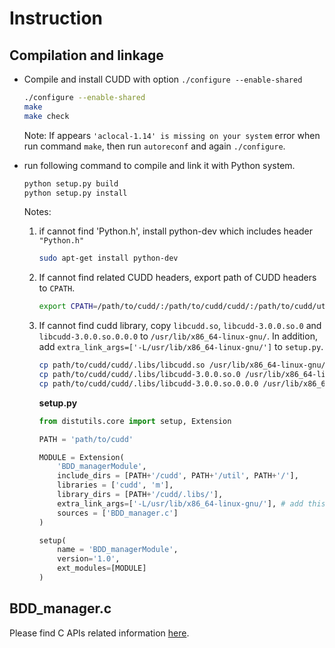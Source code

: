 # Instruction 

## Compilation and linkage

- Compile and install CUDD with option `./configure --enable-shared`
    ```bash
    ./configure --enable-shared
    make
    make check
    ```
    Note: If appears `'aclocal-1.14' is missing on your system` error when run command `make`, then run `autoreconf` and again `./configure`.



- run following command to compile and link it with Python system. 
    ```bash
    python setup.py build
    python setup.py install
    ```

    Notes: 
    1. if cannot find 'Python.h', install python-dev which includes header `"Python.h"`
        ```bash
        sudo apt-get install python-dev
        ```
    2. If cannot find related CUDD headers, export path of CUDD headers to `CPATH`.
        ```bash
        export CPATH=/path/to/cudd/:/path/to/cudd/cudd/:/path/to/cudd/util
        ```
    3.  If cannot find cudd library, copy `libcudd.so`, `libcudd-3.0.0.so.0` and `libcudd-3.0.0.so.0.0.0` to `/usr/lib/x86_64-linux-gnu/`. In addition, add `extra_link_args=['-L/usr/lib/x86_64-linux-gnu/']` to `setup.py`.

        ```bash
        cp path/to/cudd/cudd/.libs/libcudd.so /usr/lib/x86_64-linux-gnu/
        cp path/to/cudd/cudd/.libs/libcudd-3.0.0.so.0 /usr/lib/x86_64-linux-gnu/
        cp path/to/cudd/cudd/.libs/libcudd-3.0.0.so.0.0.0 /usr/lib/x86_64-linux-gnu/
        ```
        **setup.py**
        ```python
        from distutils.core import setup, Extension

        PATH = 'path/to/cudd'

        MODULE = Extension(
            'BDD_managerModule', 
            include_dirs = [PATH+'/cudd', PATH+'/util', PATH+'/'],
            libraries = ['cudd', 'm'],
            library_dirs = [PATH+'/cudd/.libs/'],
            extra_link_args=['-L/usr/lib/x86_64-linux-gnu/'], # add this line
            sources = ['BDD_manager.c']
        )

        setup(
            name = 'BDD_managerModule',
            version='1.0',
            ext_modules=[MODULE]
        )
        ```

## BDD_manager.c

Please find C APIs related information [here](https://github.com/ravel-net/pyotr/tree/CUDD/CUDD).







